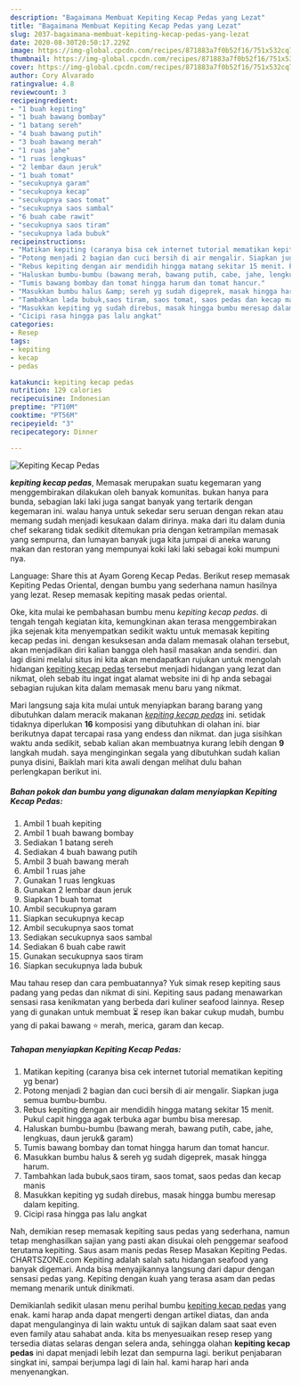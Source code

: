 ```yaml
---
description: "Bagaimana Membuat Kepiting Kecap Pedas yang Lezat"
title: "Bagaimana Membuat Kepiting Kecap Pedas yang Lezat"
slug: 2037-bagaimana-membuat-kepiting-kecap-pedas-yang-lezat
date: 2020-08-30T20:50:17.229Z
image: https://img-global.cpcdn.com/recipes/871883a7f0b52f16/751x532cq70/kepiting-kecap-pedas-foto-resep-utama.jpg
thumbnail: https://img-global.cpcdn.com/recipes/871883a7f0b52f16/751x532cq70/kepiting-kecap-pedas-foto-resep-utama.jpg
cover: https://img-global.cpcdn.com/recipes/871883a7f0b52f16/751x532cq70/kepiting-kecap-pedas-foto-resep-utama.jpg
author: Cory Alvarado
ratingvalue: 4.8
reviewcount: 3
recipeingredient:
- "1 buah kepiting"
- "1 buah bawang bombay"
- "1 batang sereh"
- "4 buah bawang putih"
- "3 buah bawang merah"
- "1 ruas jahe"
- "1 ruas lengkuas"
- "2 lembar daun jeruk"
- "1 buah tomat"
- "secukupnya garam"
- "secukupnya kecap"
- "secukupnya saos tomat"
- "secukupnya saos sambal"
- "6 buah cabe rawit"
- "secukupnya saos tiram"
- "secukupnya lada bubuk"
recipeinstructions:
- "Matikan kepiting (caranya bisa cek internet tutorial mematikan kepiting yg benar)"
- "Potong menjadi 2 bagian dan cuci bersih di air mengalir. Siapkan juga semua bumbu-bumbu."
- "Rebus kepiting dengan air mendidih hingga matang sekitar 15 menit. Pukul capit hingga agak terbuka agar bumbu bisa meresap."
- "Haluskan bumbu-bumbu (bawang merah, bawang putih, cabe, jahe, lengkuas, daun jeruk&amp; garam)"
- "Tumis bawang bombay dan tomat hingga harum dan tomat hancur."
- "Masukkan bumbu halus &amp; sereh yg sudah digeprek, masak hingga harum."
- "Tambahkan lada bubuk,saos tiram, saos tomat, saos pedas dan kecap manis"
- "Masukkan kepiting yg sudah direbus, masak hingga bumbu meresap dalam kepiting."
- "Cicipi rasa hingga pas lalu angkat"
categories:
- Resep
tags:
- kepiting
- kecap
- pedas

katakunci: kepiting kecap pedas 
nutrition: 129 calories
recipecuisine: Indonesian
preptime: "PT10M"
cooktime: "PT56M"
recipeyield: "3"
recipecategory: Dinner

---
```



![Kepiting Kecap Pedas](https://img-global.cpcdn.com/recipes/871883a7f0b52f16/751x532cq70/kepiting-kecap-pedas-foto-resep-utama.jpg)

<b><i>kepiting kecap pedas</i></b>, Memasak merupakan suatu kegemaran yang menggembirakan dilakukan oleh banyak komunitas. bukan hanya para bunda, sebagian laki laki juga sangat banyak yang tertarik dengan kegemaran ini. walau hanya untuk sekedar seru seruan dengan rekan atau memang sudah menjadi kesukaan dalam dirinya. maka dari itu dalam dunia chef sekarang tidak sedikit ditemukan pria dengan ketrampilan memasak yang sempurna, dan lumayan banyak juga kita jumpai di aneka warung makan dan restoran yang mempunyai koki laki laki sebagai koki mumpuni nya.

Language: Share this at Ayam Goreng Kecap Pedas. Berikut resep memasak Kepiting Pedas Oriental, dengan bumbu yang sederhana namun hasilnya yang lezat. Resep memasak kepiting masak pedas oriental.

Oke, kita mulai ke pembahasan bumbu menu <i>kepiting kecap pedas</i>. di tengah tengah kegiatan kita, kemungkinan akan terasa menggembirakan jika sejenak kita menyempatkan sedikit waktu untuk memasak kepiting kecap pedas ini. dengan kesuksesan anda dalam memasak olahan tersebut, akan menjadikan diri kalian bangga oleh hasil masakan anda sendiri. dan lagi disini melalui situs ini kita akan mendapatkan rujukan untuk mengolah hidangan <u>kepiting kecap pedas</u> tersebut menjadi hidangan yang lezat dan nikmat, oleh sebab itu ingat ingat alamat website ini di hp anda sebagai sebagian rujukan kita dalam memasak menu baru yang nikmat.


Mari langsung saja kita mulai untuk menyiapkan barang barang yang dibutuhkan dalam meracik makanan <u><i>kepiting kecap pedas</i></u> ini. setidak tidaknya diperlukan <b>16</b> komposisi yang dibutuhkan di olahan ini. biar berikutnya dapat tercapai rasa yang endess dan nikmat. dan juga sisihkan waktu anda sedikit, sebab kalian akan membuatnya kurang lebih dengan <b>9</b> langkah mudah. saya menginginkan segala yang dibutuhkan sudah kalian punya disini, Baiklah mari kita awali dengan melihat dulu bahan perlengkapan berikut ini.

<!--inarticleads1-->

##### Bahan pokok dan bumbu yang digunakan dalam menyiapkan Kepiting Kecap Pedas:

1. Ambil 1 buah kepiting
1. Ambil 1 buah bawang bombay
1. Sediakan 1 batang sereh
1. Sediakan 4 buah bawang putih
1. Ambil 3 buah bawang merah
1. Ambil 1 ruas jahe
1. Gunakan 1 ruas lengkuas
1. Gunakan 2 lembar daun jeruk
1. Siapkan 1 buah tomat
1. Ambil secukupnya garam
1. Siapkan secukupnya kecap
1. Ambil secukupnya saos tomat
1. Sediakan secukupnya saos sambal
1. Sediakan 6 buah cabe rawit
1. Gunakan secukupnya saos tiram
1. Siapkan secukupnya lada bubuk


Mau tahau resep dan cara pembuatannya? Yuk simak resep kepiting saus padang yang pedas dan nikmat di sini. Kepiting saus padang menawarkan sensasi rasa kenikmatan yang berbeda dari kuliner seafood lainnya. Resep yang di gunakan untuk membuat ⏳ resep ikan bakar cukup mudah, bumbu yang di pakai bawang ⭐ merah, merica, garam dan kecap. 

<!--inarticleads2-->

##### Tahapan menyiapkan Kepiting Kecap Pedas:

1. Matikan kepiting (caranya bisa cek internet tutorial mematikan kepiting yg benar)
1. Potong menjadi 2 bagian dan cuci bersih di air mengalir. Siapkan juga semua bumbu-bumbu.
1. Rebus kepiting dengan air mendidih hingga matang sekitar 15 menit. Pukul capit hingga agak terbuka agar bumbu bisa meresap.
1. Haluskan bumbu-bumbu (bawang merah, bawang putih, cabe, jahe, lengkuas, daun jeruk&amp; garam)
1. Tumis bawang bombay dan tomat hingga harum dan tomat hancur.
1. Masukkan bumbu halus &amp; sereh yg sudah digeprek, masak hingga harum.
1. Tambahkan lada bubuk,saos tiram, saos tomat, saos pedas dan kecap manis
1. Masukkan kepiting yg sudah direbus, masak hingga bumbu meresap dalam kepiting.
1. Cicipi rasa hingga pas lalu angkat


Nah, demikian resep memasak kepiting saus pedas yang sederhana, namun tetap menghasilkan sajian yang pasti akan disukai oleh penggemar seafood terutama kepiting. Saus asam manis pedas  Resep Masakan Kepiting Pedas. CHARTSZONE.com Kepiting adalah salah satu hidangan seafood yang banyak digemari. Anda bisa menyajikannya langsung dari dapur dengan sensasi pedas yang. Kepiting dengan kuah yang terasa asam dan pedas memang menarik untuk dinikmati. 

Demikianlah sedikit ulasan menu perihal bumbu <u>kepiting kecap pedas</u> yang enak. kami harap anda dapat mengerti dengan artikel diatas, dan anda dapat mengulanginya di lain waktu untuk di sajikan dalam saat saat even even family atau sahabat anda. kita bs menyesuaikan resep resep yang tersedia diatas selaras dengan selera anda, sehingga olahan <b>kepiting kecap pedas</b> ini dapat menjadi lebih lezat dan sempurna lagi. berikut penjabaran singkat ini, sampai berjumpa lagi di lain hal. kami harap hari anda menyenangkan.
